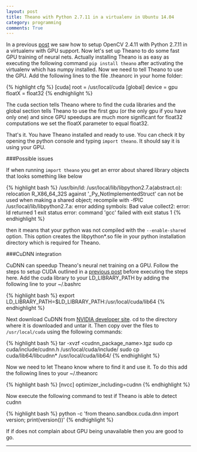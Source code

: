 ```yaml
---
layout: post
title: Theano with Python 2.7.11 in a virtualenv in Ubuntu 14.04
category: programming
comments: True
---
```


In a previous [post][opencv2] we saw how to setup OpenCV 2.4.11 with Python 2.7.11 in a virtualenv with GPU support. Now let's set up Theano to do some fast GPU training of neural nets. Actually installing Theano is as easy as executing the following command `pip install theano` after activating the virtualenv which has numpy installed. Now we need to tell Theano to use the GPU. Add the following lines to the file .theanorc in your home folder:

{% highlight cfg %}
[cuda]
root = /usr/local/cuda
[global]
device = gpu
floatX = float32
{% endhighlight %}

The cuda section tells Theano where to find the cuda libraries and the global section tells Theano to use the first gpu (or the only gpu if you have only one) and since GPU speedups are much more significant for float32 computations we set the floatX parameter to equal float32.

That's it. You have Theano installed and ready to use. You can check it by opening the python console and typing `import theano`. It should say it is using your GPU.

###Possible issues

If when running `import theano` you get an error about shared library objects that looks something like below

{% highlight bash %}
/usr/bin/ld: /usr/local/lib/libpython2.7.a(abstract.o): relocation R_X86_64_32S against '_Py_NotImplementedStruct' can not be used when making a shared object; recompile with -fPIC
/usr/local/lib/libpython2.7.a: error adding symbols: Bad value
collect2: error: ld returned 1 exit status
error: command 'gcc' failed with exit status 1
{% endhighlight %}

then it means that your python was not compiled with the `--enable-shared` option. This option creates the libpython*.so file in your python installation directory which is required for Theano.

###CuDNN integration

CuDNN can speedup Theano's neural net training on a GPU. Follow the steps to setup CUDA outlined in a [previous post][opencv2] before executing the steps here. Add the cuda library to your LD_LIBRARY_PATH by adding the following line to your ~/.bashrc

{% highlight bash %}
export LD_LIBRARY_PATH=$LD_LIBRARY_PATH:/usr/local/cuda/lib64
{% endhighlight %}

Next download CuDNN from [NVIDIA developer site][cudnn]. cd to the directory where it is downloaded and untar it. Then copy over the files to `/usr/local/cuda` using the following commands:

{% highlight bash %}
tar -xvzf <cudnn_package_name>.tgz
sudo cp cuda/include/cudnn.h /usr/local/cuda/include/
sudo cp cuda/lib64/libcudnn* /usr/local/cuda/lib64/
{% endhighlight %}

Now we need to let Theano know where to find it and use it. To do this add the following lines to your ~/.theanorc

{% highlight bash %}
[nvcc]
optimizer_including=cudnn
{% endhighlight %}

Now execute the following command to test if Theano is able to detect cudnn

{% highlight bash %}
python -c 'from theano.sandbox.cuda.dnn import version; print(version())'
{% endhighlight %}

If if does not complain about GPU being unavailable then you are good to go.

---

[opencv2]: /posts/opencv-python-virtualenv-ubuntu14.04/
[cudnn]: https://developer.nvidia.com/cudnn


